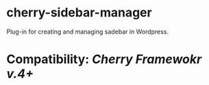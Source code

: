 # cherry-sidebar-manager
Plug-in for creating and managing sadebar in Wordpress.

# Сompatibility: *Cherry Framewokr v.4+*
